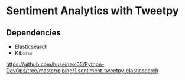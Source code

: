 # Sentiment Analytics with Tweetpy

## Dependencies

- Elasticsearch
- Kibana

https://github.com/huseinzol05/Python-DevOps/tree/master/piping/1.sentiment-tweetpy-elasticsearch
